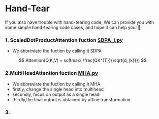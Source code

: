 # Hand-Tear
If you also have trouble with hand-tearing code, We can provide you with some simple hand-tearing code cases, and hope it can help you! 👻

### 1. ScaledDotProductAttention fuction [SDPA_I.py](https://github.com/cool-chicken/Hand-Tear-ML-Code/blob/main/SDPA_I.py)

- We abbreviate the fuction by calling it SDPA

$$ Attention(Q,K,V) = softmax( \frac{QK^{T}}{\sqrt{d_{k}}}) $$

### 2.MultiHeadAttention fuction [MHA.py]()
- We abbreviate the fuction by calling it MHA
- firstly, change the single head into multihead
- secondly, focus on output as a single head
- thirdly,the final output is obtained by affine transformation

### 3.
